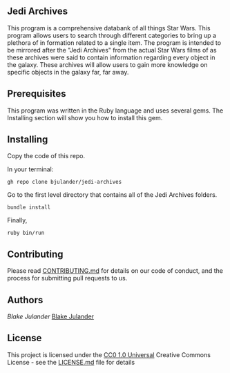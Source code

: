 ## Jedi Archives 

This program is a comprehensive databank of all things Star Wars. This program allows users to search through different categories to bring up a plethora of in formation related to a single item. The program is intended to be mirrored after the "Jedi Archives" from the actual Star Wars films of as these archives were said to contain information regarding every object in the galaxy. These archives will allow users to gain more knowledge on specific objects in the galaxy far, far away. 

## Prerequisites

This program was written in the Ruby language and uses several gems. The Installing section will show you how to install this gem.

## Installing
    
Copy the code of this repo.

In your terminal:

    gh repo clone bjulander/jedi-archives

Go to the first level directory that contains all of the Jedi Archives folders. 

    bundle install

Finally,

    ruby bin/run

## Contributing

Please read [CONTRIBUTING.md](CONTRIBUTING.md) for details on our code
of conduct, and the process for submitting pull requests to us.


## Authors
 *Blake Julander*
    [Blake Julander](https://github.com/bjulander)

## License

This project is licensed under the [CC0 1.0 Universal](LICENSE.md)
Creative Commons License - see the [LICENSE.md](LICENSE.md) file for
details

